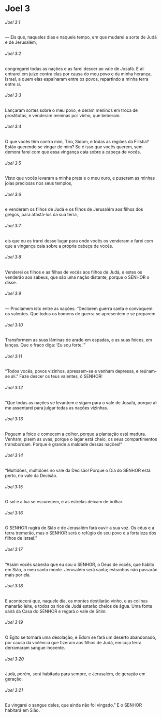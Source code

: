 # Joel 3

###### Joel 3:1

— Eis que, naqueles dias e naquele tempo, em que mudarei a sorte de Judá e de Jerusalém,

###### Joel 3:2

congregarei todas as nações e as farei descer ao vale de Josafá. E ali entrarei em juízo contra elas por causa do meu povo e da minha herança, Israel, a quem elas espalharam entre os povos, repartindo a minha terra entre si.

###### Joel 3:3

Lançaram sortes sobre o meu povo, e deram meninos em troca de prostitutas, e venderam meninas por vinho, que beberam.

###### Joel 3:4

O que vocês têm contra mim, Tiro, Sidom, e todas as regiões da Filístia? Estão querendo se vingar de mim? Se é isso que vocês querem, sem demora farei com que essa vingança caia sobre a cabeça de vocês.

###### Joel 3:5

Visto que vocês levaram a minha prata e o meu ouro, e puseram as minhas joias preciosas nos seus templos,

###### Joel 3:6

e venderam os filhos de Judá e os filhos de Jerusalém aos filhos dos gregos, para afastá-los da sua terra,

###### Joel 3:7

eis que eu os trarei desse lugar para onde vocês os venderam e farei com que a vingança caia sobre a própria cabeça de vocês.

###### Joel 3:8

Venderei os filhos e as filhas de vocês aos filhos de Judá, e estes os venderão aos sabeus, que são uma nação distante, porque o SENHOR o disse.

###### Joel 3:9

— Proclamem isto entre as nações: “Declarem guerra santa e convoquem os valentes. Que todos os homens de guerra se apresentem e se preparem.

###### Joel 3:10

Transformem as suas lâminas de arado em espadas, e as suas foices, em lanças. Que o fraco diga: ‘Eu sou forte.’”

###### Joel 3:11

“Todos vocês, povos vizinhos, apressem-se e venham depressa, e reúnam-se ali.” Faze descer os teus valentes, ó SENHOR!

###### Joel 3:12

“Que todas as nações se levantem e sigam para o vale de Josafá, porque ali me assentarei para julgar todas as nações vizinhas.

###### Joel 3:13

Peguem a foice e comecem a colher, porque a plantação está madura. Venham, pisem as uvas, porque o lagar está cheio, os seus compartimentos transbordam. Porque é grande a maldade dessas nações!”

###### Joel 3:14

“Multidões, multidões no vale da Decisão! Porque o Dia do SENHOR está perto, no vale da Decisão.

###### Joel 3:15

O sol e a lua se escurecem, e as estrelas deixam de brilhar.

###### Joel 3:16

O SENHOR rugirá de Sião e de Jerusalém fará ouvir a sua voz. Os céus e a terra tremerão, mas o SENHOR será o refúgio do seu povo e a fortaleza dos filhos de Israel.”

###### Joel 3:17

“Assim vocês saberão que eu sou o SENHOR, o Deus de vocês, que habito em Sião, o meu santo monte. Jerusalém será santa; estranhos não passarão mais por ela.

###### Joel 3:18

E acontecerá que, naquele dia, os montes destilarão vinho, e as colinas manarão leite, e todos os rios de Judá estarão cheios de água. Uma fonte sairá da Casa do SENHOR e regará o vale de Sitim.

###### Joel 3:19

O Egito se tornará uma desolação, e Edom se fará um deserto abandonado, por causa da violência que fizeram aos filhos de Judá, em cuja terra derramaram sangue inocente.

###### Joel 3:20

Judá, porém, será habitada para sempre, e Jerusalém, de geração em geração.

###### Joel 3:21

Eu vingarei o sangue deles, que ainda não foi vingado.” E o SENHOR habitará em Sião.

